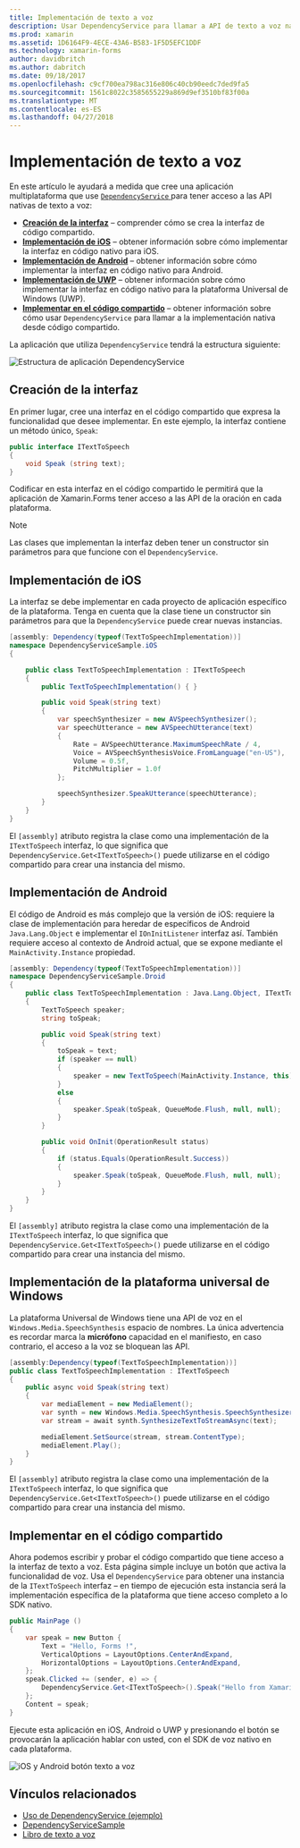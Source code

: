 ```yaml
---
title: Implementación de texto a voz
description: Usar DependencyService para llamar a API de texto a voz nativo de la plataforma
ms.prod: xamarin
ms.assetid: 1D6164F9-4ECE-43A6-B583-1F5D5EFC1DDF
ms.technology: xamarin-forms
author: davidbritch
ms.author: dabritch
ms.date: 09/18/2017
ms.openlocfilehash: c9cf700ea798ac316e806c40cb90eedc7ded9fa5
ms.sourcegitcommit: 1561c8022c3585655229a869d9ef3510bf83f00a
ms.translationtype: MT
ms.contentlocale: es-ES
ms.lasthandoff: 04/27/2018
---
```

# <a name="implementing-text-to-speech"></a>Implementación de texto a voz

En este artículo le ayudará a medida que cree una aplicación multiplataforma que use [ `DependencyService` ](https://developer.xamarin.com/api/type/Xamarin.Forms.DependencyService/) para tener acceso a las API nativas de texto a voz:

- **[Creación de la interfaz](#Creating_the_Interface)**  &ndash; comprender cómo se crea la interfaz de código compartido.
- **[Implementación de iOS](#iOS_Implementation)**  &ndash; obtener información sobre cómo implementar la interfaz en código nativo para iOS.
- **[Implementación de Android](#Android_Implementation)**  &ndash; obtener información sobre cómo implementar la interfaz en código nativo para Android.
- **[Implementación de UWP](#WindowsImplementation)**  &ndash; obtener información sobre cómo implementar la interfaz en código nativo para la plataforma Universal de Windows (UWP).
- **[Implementar en el código compartido](#Implementing_in_Shared_Code)**  &ndash; obtener información sobre cómo usar `DependencyService` para llamar a la implementación nativa desde código compartido.

La aplicación que utiliza `DependencyService` tendrá la estructura siguiente:

![](text-to-speech-images/tts-diagram.png "Estructura de aplicación DependencyService")

<a name="Creating_the_Interface" />

## <a name="creating-the-interface"></a>Creación de la interfaz

En primer lugar, cree una interfaz en el código compartido que expresa la funcionalidad que desee implementar. En este ejemplo, la interfaz contiene un método único, `Speak`:

```csharp
public interface ITextToSpeech
{
    void Speak (string text);
}
```

Codificar en esta interfaz en el código compartido le permitirá que la aplicación de Xamarin.Forms tener acceso a las API de la oración en cada plataforma.

> [!NOTE]
> Las clases que implementan la interfaz deben tener un constructor sin parámetros para que funcione con el `DependencyService`.

<a name="iOS_Implementation" />

## <a name="ios-implementation"></a>Implementación de iOS

La interfaz se debe implementar en cada proyecto de aplicación específico de la plataforma. Tenga en cuenta que la clase tiene un constructor sin parámetros para que la `DependencyService` puede crear nuevas instancias.

```csharp
[assembly: Dependency(typeof(TextToSpeechImplementation))]
namespace DependencyServiceSample.iOS
{

    public class TextToSpeechImplementation : ITextToSpeech
    {
        public TextToSpeechImplementation() { }

        public void Speak(string text)
        {
            var speechSynthesizer = new AVSpeechSynthesizer();
            var speechUtterance = new AVSpeechUtterance(text)
            {
                Rate = AVSpeechUtterance.MaximumSpeechRate / 4,
                Voice = AVSpeechSynthesisVoice.FromLanguage("en-US"),
                Volume = 0.5f,
                PitchMultiplier = 1.0f
            };

            speechSynthesizer.SpeakUtterance(speechUtterance);
        }
    }
}
```

El `[assembly]` atributo registra la clase como una implementación de la `ITextToSpeech` interfaz, lo que significa que `DependencyService.Get<ITextToSpeech>()` puede utilizarse en el código compartido para crear una instancia del mismo.

<a name="Android_Implementation" />

## <a name="android-implementation"></a>Implementación de Android

El código de Android es más complejo que la versión de iOS: requiere la clase de implementación para heredar de específicos de Android `Java.Lang.Object` e implementar el `IOnInitListener` interfaz así. También requiere acceso al contexto de Android actual, que se expone mediante el `MainActivity.Instance` propiedad.

```csharp
[assembly: Dependency(typeof(TextToSpeechImplementation))]
namespace DependencyServiceSample.Droid
{
    public class TextToSpeechImplementation : Java.Lang.Object, ITextToSpeech, TextToSpeech.IOnInitListener
    {
        TextToSpeech speaker;
        string toSpeak;

        public void Speak(string text)
        {
            toSpeak = text;
            if (speaker == null)
            {
                speaker = new TextToSpeech(MainActivity.Instance, this);
            }
            else
            {
                speaker.Speak(toSpeak, QueueMode.Flush, null, null);
            }
        }

        public void OnInit(OperationResult status)
        {
            if (status.Equals(OperationResult.Success))
            {
                speaker.Speak(toSpeak, QueueMode.Flush, null, null);
            }
        }
    }
}
```

El `[assembly]` atributo registra la clase como una implementación de la `ITextToSpeech` interfaz, lo que significa que `DependencyService.Get<ITextToSpeech>()` puede utilizarse en el código compartido para crear una instancia del mismo.

<a name="WindowsImplementation" />

## <a name="universal-windows-platform-implementation"></a>Implementación de la plataforma universal de Windows

La plataforma Universal de Windows tiene una API de voz en el `Windows.Media.SpeechSynthesis` espacio de nombres. La única advertencia es recordar marca la **micrófono** capacidad en el manifiesto, en caso contrario, el acceso a la voz se bloquean las API.

```csharp
[assembly:Dependency(typeof(TextToSpeechImplementation))]
public class TextToSpeechImplementation : ITextToSpeech
{
    public async void Speak(string text)
    {
        var mediaElement = new MediaElement();
        var synth = new Windows.Media.SpeechSynthesis.SpeechSynthesizer();
        var stream = await synth.SynthesizeTextToStreamAsync(text);

        mediaElement.SetSource(stream, stream.ContentType);
        mediaElement.Play();
    }
}
```

El `[assembly]` atributo registra la clase como una implementación de la `ITextToSpeech` interfaz, lo que significa que `DependencyService.Get<ITextToSpeech>()` puede utilizarse en el código compartido para crear una instancia del mismo.

<a name="Implementing_in_Shared_Code" />

## <a name="implementing-in-shared-code"></a>Implementar en el código compartido

Ahora podemos escribir y probar el código compartido que tiene acceso a la interfaz de texto a voz. Esta página simple incluye un botón que activa la funcionalidad de voz. Usa el `DependencyService` para obtener una instancia de la `ITextToSpeech` interfaz &ndash; en tiempo de ejecución esta instancia será la implementación específica de la plataforma que tiene acceso completo a lo SDK nativo.

```csharp
public MainPage ()
{
    var speak = new Button {
        Text = "Hello, Forms !",
        VerticalOptions = LayoutOptions.CenterAndExpand,
        HorizontalOptions = LayoutOptions.CenterAndExpand,
    };
    speak.Clicked += (sender, e) => {
        DependencyService.Get<ITextToSpeech>().Speak("Hello from Xamarin Forms");
    };
    Content = speak;
}
```

Ejecute esta aplicación en iOS, Android o UWP y presionando el botón se provocarán la aplicación hablar con usted, con el SDK de voz nativo en cada plataforma.

 ![iOS y Android botón texto a voz](text-to-speech-images/running.png "ejemplo de texto a voz")


## <a name="related-links"></a>Vínculos relacionados

- [Uso de DependencyService (ejemplo)](https://developer.xamarin.com/samples/xamarin-forms/UsingDependencyService/)
- [DependencyServiceSample](https://developer.xamarin.com/samples/xamarin-forms/DependencyService/DependencyServiceSample/)
- [Libro de texto a voz](https://developer.xamarin.com/workbooks/xamarin-forms/application-fundamentals/text-to-speech/text-to-speech.workbook)
